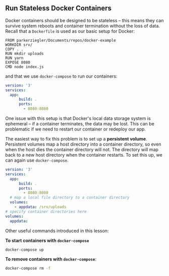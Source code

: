 ## Run Stateless Docker Containers
Docker containers should be designed to be stateless – this means they can survive system reboots and container termination without the loss of data. Recall that a `Dockerfile` is used as our basic setup for Docker:

```
FROM parkerziegler/Documents/repos/docker-example
WORKDIR srv/
COPY . .
RUN mkdir uploads
RUN yarn
EXPOSE 8080
CMD node index.js
```

and that we use `docker-compose` to run our containers:

```yml
version: '3'
services:
  app:
      build: .
      ports:
        - 8080:8080
```

One issue with this setup is that Docker's local data storage system is ephemeral – if a container terminates, the data may be lost. This can be problematic if we need to restart our container or redeploy our app.

The easiest way to fix this problem is to set up a **persistent volume**. Persistent volumes map a host directory into a container directory, so even when the host dies the container directory will not. The directory will map back to a new host directory when the container restarts. To set this up, we can again use `docker-compose`.

```yml
version: '3'
services:
  app:
      build: .
      ports:
        - 8080:8080
  # map a local file directory to a container directory
  volumes:
    - appdata: /srv/uploads
# specify container directories here
volumes:
  appdata:
```

Other useful commands introduced in this lesson:

**To start containers with `docker-compose`**
```sh
docker-compose up
```

**To remove containers with `docker-compose`**:
```sh
docker-compose rm -f
```